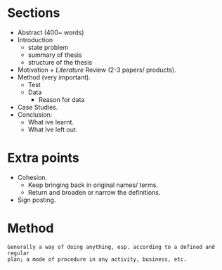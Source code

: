 # Sections
- Abstract (400~ words)
- Introduction
    - state problem
    - summary of thesis
    - structure of the thesis
- Motivation + *Literature* Review (2-3 papers/ products).
- Method (very important).
    - Test
    - Data
        - Reason for data
- Case Studies.
- Conclusion:
    - What ive learnt.
    - What Ive left out.

# Extra points

- Cohesion.
    - Keep bringing back in original names/ terms.
    - Return and broaden or narrow the definitions.
- Sign posting.

# Method

```
Generally a way of doing anything, esp. according to a defined and regular
plan; a mode of procedure in any activity, business, etc.
```
